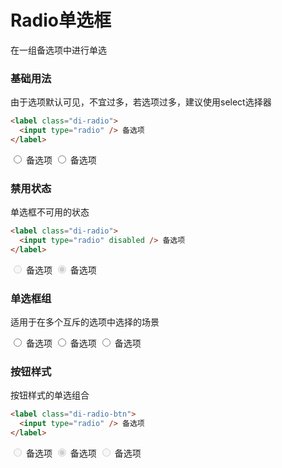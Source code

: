 #  Radio单选框
在一组备选项中进行单选

### 基础用法
由于选项默认可见，不宜过多，若选项过多，建议使用select选择器

``` html
<label class="di-radio">
  <input type="radio" /> 备选项
</label>
```
<label class="di-radio radio">
  <input type="radio" name="radio_1" />
  备选项
</label>
<label class="di-radio radio">
  <input type="radio" name="radio_1" />
  备选项
</label>

### 禁用状态
单选框不可用的状态

``` html
<label class="di-radio">
  <input type="radio" disabled /> 备选项
</label>
```
<label class="di-radio radio">
  <input type="radio" name="radio_2" disabled />
  备选项
</label>
<label class="di-radio radio">
  <input type="radio" name="radio_2" disabled checked />
  备选项
</label>

### 单选框组
适用于在多个互斥的选项中选择的场景

<label class="di-radio radio">
  <input type="radio" name="radio_3" />
  备选项
</label>
<label class="di-radio radio">
  <input type="radio" name="radio_3" />
  备选项
</label>
<label class="di-radio radio">
  <input type="radio" name="radio_3" />
  备选项
</label>

### 按钮样式
按钮样式的单选组合

``` html
<label class="di-radio-btn">
  <input type="radio" /> 备选项
</label>
```
<label class="di-radio-btn radio_4">
  <input type="radio" name="radio_4" disabled/>
  备选项
</label>
<label class="di-radio-btn radio_4 di-radio-btn-checked">
  <input type="radio" name="radio_4" checked disabled/>
  备选项
</label>
<label class="di-radio-btn radio_4 di-radio-btn-disabled">
  <input type="radio" name="radio_4" disabled/>
  备选项
</label>
